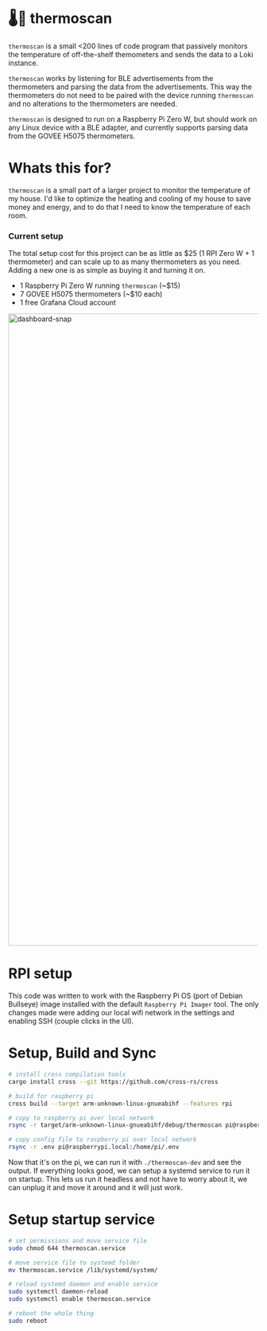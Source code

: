 # 🌡️🛜 thermoscan

`thermoscan` is a small <200 lines of code program that passively monitors the temperature of off-the-shelf themometers and sends the data to a Loki instance.

`thermoscan` works by listening for BLE advertisements from the thermometers and parsing the data from the advertisements. This way the thermometers do not need to be paired with the device running `thermoscan` and no alterations to the thermometers are needed.

`thermoscan` is designed to run on a Raspberry Pi Zero W, but should work on any Linux device with a BLE adapter, and currently supports parsing data from the GOVEE H5075 thermometers.

# Whats this for?

`thermoscan` is a small part of a larger project to monitor the temperature of my house. I'd like to optimize the heating and cooling of my house to save money and energy, and to do that I need to know the temperature of each room. 

### Current setup

The total setup cost for this project can be as little as $25 (1 RPI Zero W + 1 thermometer) and can scale up to as many thermometers as you need. Adding a new one is as simple as buying it and turning it on.

- 1 Raspberry Pi Zero W running `thermoscan` (~$15)
- 7 GOVEE H5075 thermometers (~$10 each)
- 1 free Grafana Cloud account

<img width="1272" alt="dashboard-snap" src="https://github.com/drbh/thermoscan/assets/9896130/e1943c41-353f-4950-83ce-45fdc5622038">

# RPI setup

This code was written to work with the Raspberry Pi OS (port of Debian Bullseye) image installed with the default `Raspberry Pi Imager` tool. The only changes made were adding our local wifi network in the settings and enabling SSH (couple clicks in the UI).

# Setup, Build and Sync

```bash
# install cross compilation tools
cargo install cross --git https://github.com/cross-rs/cross

# build for raspberry pi
cross build --target arm-unknown-linux-gnueabihf --features rpi 

# copy to raspberry pi over local network
rsync -r target/arm-unknown-linux-gnueabihf/debug/thermoscan pi@raspberrypi.local:/home/pi/thermoscan-dev

# copy config file to raspberry pi over local network
rsync -r .env pi@raspberrypi.local:/home/pi/.env
```

Now that it's on the pi, we can run it with `./thermoscan-dev` and see the output. If everything looks good, we can setup a systemd service to run it on startup. This lets us run it headless and not have to worry about it, we can unplug it and move it around and it will just work.

# Setup startup service

```bash
# set permissions and move service file
sudo chmod 644 thermoscan.service

# move service file to systemd folder
mv thermoscan.service /lib/systemd/system/

# reload systemd daemon and enable service
sudo systemctl daemon-reload
sudo systemctl enable thermoscan.service

# reboot the whole thing
sudo reboot
```
